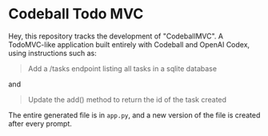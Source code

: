 # Codeball Todo MVC

Hey, this repository tracks the development of "CodeballMVC". A TodoMVC-like application built entirely with Codeball
and OpenAI Codex, using instructions such as:

> Add a /tasks endpoint listing all tasks in a sqlite database

and

> Update the add() method to return the id of the task created

The entire generated file is in `app.py`, and a new version of the file is created after every prompt.

